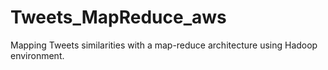 # Tweets_MapReduce_aws
Mapping Tweets similarities with a map-reduce architecture using Hadoop environment. 

